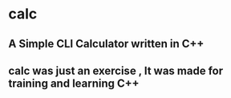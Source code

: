 # calc
## A Simple CLI Calculator written in C++


## calc was just an exercise , It was made for training and learning C++
